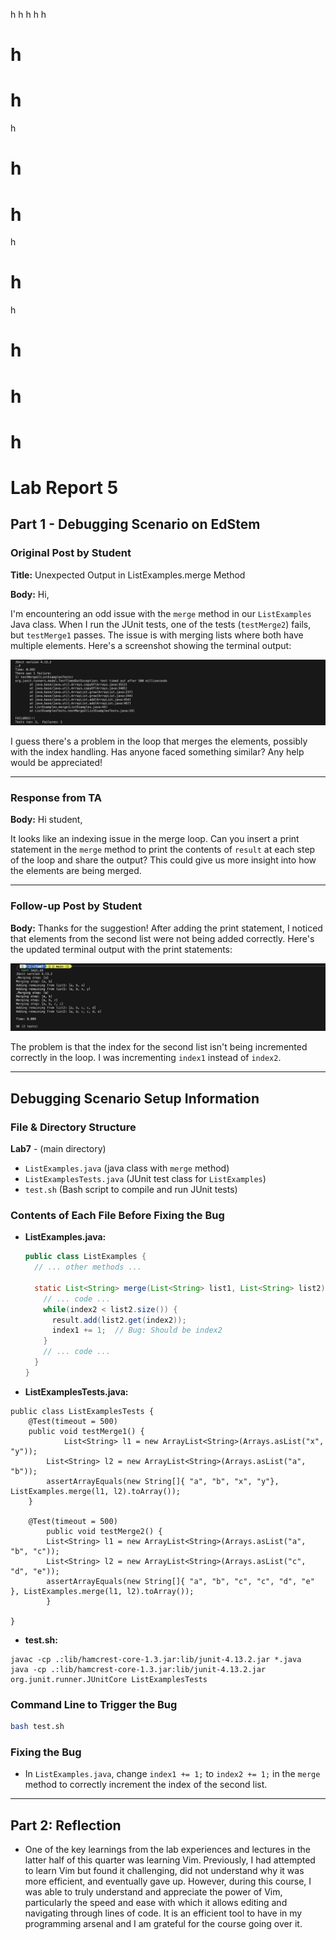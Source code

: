h
h
h
h
h 
# h 
# h 

h 
# h 
# h 
h 
# h 
h 
# h 
# h 
# h 

# Lab Report 5

## Part 1 - Debugging Scenario on EdStem

### Original Post by Student

**Title:** Unexpected Output in ListExamples.merge Method

**Body:**
Hi, 

I'm encountering an odd issue with the `merge` method in our `ListExamples` Java class. When I run the JUnit tests, one of the tests (`testMerge2`) fails, but `testMerge1` passes. The issue is with merging lists where both have multiple elements. Here's a screenshot showing the terminal output:

![Terminal Output: Failing JUnit Test](pic1.png)

I guess there's a problem in the loop that merges the elements, possibly with the index handling. Has anyone faced something similar? Any help would be appreciated!

---

### Response from TA

**Body:**
Hi student,

It looks like an indexing issue in the merge loop. Can you insert a print statement in the `merge` method to print the contents of `result` at each step of the loop and share the output? This could give us more insight into how the elements are being merged.

---

### Follow-up Post by Student

**Body:**
Thanks for the suggestion! After adding the print statement, I noticed that elements from the second list were not being added correctly. Here's the updated terminal output with the print statements:

![Terminal Output: Debugging Output for ListExamples.merge Method](pic2.png)

The problem is that the index for the second list isn't being incremented correctly in the loop. I was incrementing `index1` instead of `index2`.

---

## Debugging Scenario Setup Information

### File & Directory Structure

**Lab7** - (main directory)
- `ListExamples.java` (java class with `merge` method)
- `ListExamplesTests.java` (JUnit test class for `ListExamples`)
- `test.sh` (Bash script to compile and run JUnit tests)

### Contents of Each File Before Fixing the Bug

- **ListExamples.java:**
  ```java
  public class ListExamples {
    // ... other methods ...

    static List<String> merge(List<String> list1, List<String> list2) {
      // ... code ...
      while(index2 < list2.size()) {
        result.add(list2.get(index2));
        index1 += 1;  // Bug: Should be index2
      }
      // ... code ...
    }
  }
  ```
- **ListExamplesTests.java:**
```
public class ListExamplesTests {
	@Test(timeout = 500)
	public void testMerge1() {
    		List<String> l1 = new ArrayList<String>(Arrays.asList("x", "y"));
		List<String> l2 = new ArrayList<String>(Arrays.asList("a", "b"));
		assertArrayEquals(new String[]{ "a", "b", "x", "y"}, ListExamples.merge(l1, l2).toArray());
	}
	
	@Test(timeout = 500)
        public void testMerge2() {
		List<String> l1 = new ArrayList<String>(Arrays.asList("a", "b", "c"));
		List<String> l2 = new ArrayList<String>(Arrays.asList("c", "d", "e"));
		assertArrayEquals(new String[]{ "a", "b", "c", "c", "d", "e" }, ListExamples.merge(l1, l2).toArray());
        }

}
```
- **test.sh:**
```
javac -cp .:lib/hamcrest-core-1.3.jar:lib/junit-4.13.2.jar *.java
java -cp .:lib/hamcrest-core-1.3.jar:lib/junit-4.13.2.jar org.junit.runner.JUnitCore ListExamplesTests
```

### Command Line to Trigger the Bug

```bash
bash test.sh
```

### Fixing the Bug

- In `ListExamples.java`, change `index1 += 1;` to `index2 += 1;` in the `merge` method to correctly increment the index of the second list.

--- 

## Part 2: Reflection

- One of the key learnings from the lab experiences and lectures in the latter half of this quarter was learning Vim. Previously, I had attempted to learn Vim but found it challenging, did not understand why it was more efficient, and eventually gave up. However, during this course, I was able to truly understand and appreciate the power of Vim, particularly the speed and ease with which it allows editing and navigating through lines of code. It is an efficient tool to have in my programming arsenal and I am grateful for the course going over it. 
